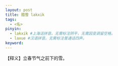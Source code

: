 ```yaml
---
layout: post
title: 腊雪 lakxik 
tags:
  - <名>
pinyin: 
  - lakxik #上海话拼音。无需标注阴平，无需因变调留空格。 
  - laxue #汉语拼音。无需标注普通话四声。
keyword: 
---
```


【释义】立春节气之前下的雪。            
                                